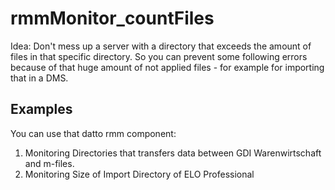 # rmmMonitor_countFiles
Idea: Don't mess up a server with a directory that exceeds the amount of files in that specific directory. So you can prevent some following errors because of that huge amount of not applied files - for example for importing that in a DMS.

## Examples
You can use that datto rmm component:
1. Monitoring Directories that transfers data between GDI Warenwirtschaft and m-files.
2. Monitoring Size of Import Directory of ELO Professional
